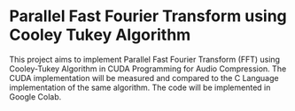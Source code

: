 # Parallel Fast Fourier Transform using Cooley Tukey Algorithm


This project aims to implement Parallel Fast Fourier Transform (FFT) using Cooley-Tukey Algorithm in CUDA Programming for Audio Compression. The CUDA implementation will be measured and compared to the C Language implementation of the same algorithm. The code will be implemented in Google Colab. 
